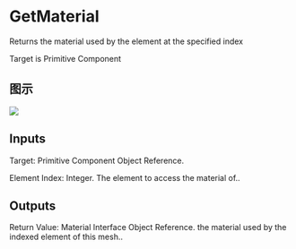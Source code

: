 # GetMaterial

Returns the material used by the element at the specified index

Target is Primitive Component

## 图示

![]($-20221218-20374083.png)

## Inputs

Target: Primitive Component Object Reference.

Element Index: Integer. The element to access the material of..  

## Outputs

Return Value: Material Interface Object Reference. the material used by the indexed element of this mesh..

